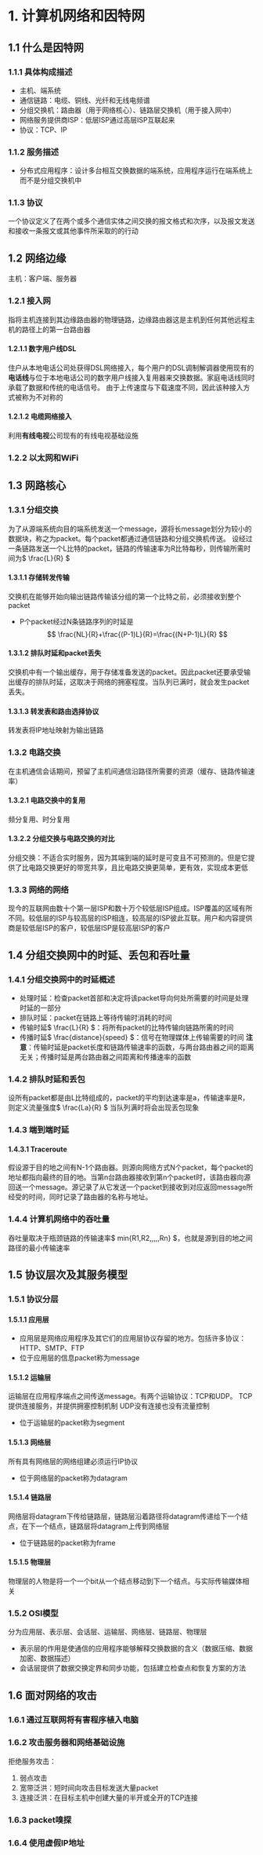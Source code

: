 # 1. 计算机网络和因特网
## 1.1 什么是因特网
### 1.1.1 具体构成描述
* 主机、端系统
* 通信链路：电缆、铜线、光纤和无线电频谱
* 分组交换机：路由器（用于网络核心）、链路层交换机（用于接入网中）
* 网络服务提供商ISP：低层ISP通过高层ISP互联起来
* 协议：TCP、IP

### 1.1.2 服务描述
* 分布式应用程序：设计多台相互交换数据的端系统，应用程序运行在端系统上而不是分组交换机中

### 1.1.3 协议
一个协议定义了在两个或多个通信实体之间交换的报文格式和次序，以及报文发送和接收一条报文或其他事件所采取的的行动

## 1.2 网络边缘
主机：客户端、服务器
### 1.2.1 接入网
指将主机连接到其边缘路由器的物理链路，边缘路由器这是主机到任何其他远程主机的路径上的第一台路由器
#### 1.2.1.1 数字用户线DSL
住户从本地电话公司处获得DSL网络接入，每个用户的DSL调制解调器使用现有的**电话线**与位于本地电话公司的数字用户线接入复用器来交换数据。家庭电话线同时承载了数据和传统的电话信号。
由于上传速度与下载速度不同，因此该种接入方式被称为不对称的

#### 1.2.1.2 电缆网络接入
利用**有线电视**公司现有的有线电视基础设施

### 1.2.2 以太网和WiFi

## 1.3 网路核心
### 1.3.1 分组交换
为了从源端系统向目的端系统发送一个message，源将长message划分为较小的数据块，称之为packet。每个packet都通过通信链路和分组交换机传送。
设经过一条链路发送一个L比特的packet，链路的传输速率为R比特每秒，则传输所需时间为$ \frac{L}{R} $

#### 1.3.1.1 存储转发传输
交换机在能够开始向输出链路传输该分组的第一个比特之前，必须接收到整个packet
* P个packet经过N条链路序列的时延是$$ \frac{NL}{R}+\frac{(P-1)L}{R}=\frac{(N+P-1)L}{R} $$

#### 1.3.1.2 排队时延和packet丢失
交换机中有一个输出缓存，用于存储准备发送的packet。因此packet还要承受输出缓存的排队时延，这取决于网络的拥塞程度。当队列已满时，就会发生packet丢失。

#### 1.3.1.3 转发表和路由选择协议
转发表将IP地址映射为输出链路

### 1.3.2 电路交换
在主机通信会话期间，预留了主机间通信沿路径所需要的资源（缓存、链路传输速率）
#### 1.3.2.1 电路交换中的复用
频分复用、时分复用
#### 1.3.2.2 分组交换与电路交换的对比
分组交换：不适合实时服务，因为其端到端的延时是可变且不可预测的。但是它提供了比电路交换更好的带宽共享，且比电路交换更简单，更有效，实现成本更低

### 1.3.3 网络的网络
现今的互联网由数十个第一层ISP和数十万个较低层ISP组成。ISP覆盖的区域有所不同。较低层的ISP与较高层的ISP相连，较高层的ISP彼此互联。用户和内容提供商是较低层ISP的客户，较低层ISP是较高层ISP的客户

## 1.4 分组交换网中的时延、丢包和吞吐量
### 1.4.1 分组交换网中的时延概述
* 处理时延：检查packet首部和决定将该packet导向何处所需要的时间是处理时延的一部分
* 排队时延：packet在链路上等待传输时消耗的时间
* 传输时延$ \frac{L}{R} $：将所有packet的比特传输向链路所需的时间
* 传播时延$ \frac{distance}{speed} $：信号在物理媒体上传输需要的时间
**注意**：传输时延是packet长度和链路传输速率的函数，与两台路由器之间的距离无关；传播时延是两台路由器之间距离和传播速率的函数

### 1.4.2 排队时延和丢包
设所有packet都是由L比特组成的，packet的平均到达速率是a，传输速率是R，则定义流量强度$ \frac{La}{R} $
当队列满时将会出现丢包现象

### 1.4.3 端到端时延
#### 1.4.3.1 Traceroute
假设源于目的地之间有N-1个路由器。则源向网络方式N个packet，每个packet的地址都指向最终的目的地。当第n台路由器接收到第n个packet时，该路由器向源回送一个message。源记录了从它发送一个packet到接收到对应返回message所经受的时间，同时记录了路由器的名称与地址。

### 1.4.4 计算机网络中的吞吐量
吞吐量取决于瓶颈链路的传输速率$ min{R1,R2,,,,,Rn} $，也就是源到目的地之间路径的最小传输速率

## 1.5 协议层次及其服务模型
### 1.5.1 协议分层
#### 1.5.1.1 应用层
* 应用层是网络应用程序及其它们的应用层协议存留的地方。包括许多协议：HTTP、SMTP、FTP
* 位于应用层的信息packet称为message
#### 1.5.1.2 运输层
运输层在应用程序端点之间传送message。有两个运输协议：TCP和UDP。
TCP提供连接服务，并提供拥塞控制机制
UDP没有连接也没有流量控制
* 位于运输层的packet称为segment
#### 1.5.1.3 网络层
所有具有网络层的网络组建必须运行IP协议
* 位于网络层的packet称为datagram
#### 1.5.1.4 链路层
网络层将datagram下传给链路层，链路层沿着路径将datagram传递给下一个结点，在下一个结点，链路层将datagram上传到网络层
* 位于链路层的packet称为frame
#### 1.5.1.5 物理层
物理层的人物是将一个一个bit从一个结点移动到下一个结点。与实际传输媒体相关

### 1.5.2 OSI模型
分为应用层、表示层、会话层、运输层、网络层、链路层、物理层
* 表示层的作用是使通信的应用程序能够解释交换数据的含义（数据压缩、数据加密、数据描述）
* 会话层提供了数据交换定界和同步功能，包括建立检查点和恢复方案的方法


## 1.6 面对网络的攻击
### 1.6.1  通过互联网将有害程序植入电脑
### 1.6.2 攻击服务器和网络基础设施
拒绝服务攻击：
1. 弱点攻击
2. 宽带泛洪：短时间向攻击目标发送大量packet
3. 连接泛洪：在目标主机中创建大量的半开或全开的TCP连接
### 1.6.3 packet嗅探
### 1.6.4 使用虚假IP地址

